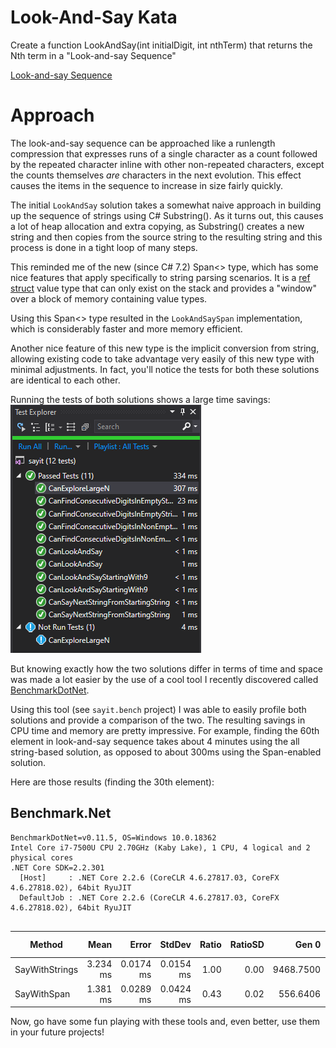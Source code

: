 # Look-And-Say Kata
Create a function LookAndSay(int initialDigit, int nthTerm) that returns the Nth term in a "Look-and-say Sequence"

[Look-and-say Sequence](https://en.wikipedia.org/wiki/Look-and-say_sequence#targetText=1%2C%2011%2C%2021%2C%201211,groups%20of%20the%20same%20digit.)

# Approach
The look-and-say sequence can be approached like a runlength compression that expresses runs of a single character as a 
count followed by the repeated character inline with other non-repeated characters, except the counts themselves *are* 
characters in the next evolution. This effect causes the items in the sequence to increase in size fairly quickly.

The initial ```LookAndSay``` solution takes a somewhat naive approach in building up the sequence of strings using C# Substring(). 
As it turns out, this causes a lot of heap allocation and extra copying, as Substring() creates a new string and then
copies from the source string to the resulting string and this process is done in a tight loop of many steps.

This reminded me of the new (since C# 7.2) Span<> type, which has some nice features that apply specifically to string
parsing scenarios. It is a [ref struct](https://blogs.msdn.microsoft.com/mazhou/2018/03/02/c-7-series-part-9-ref-structs) value type that can only exist on the stack and provides a "window" over 
a block of memory containing value types. 

Using this Span<> type resulted in the ```LookAndSaySpan``` implementation, which is considerably faster and more memory efficient.

Another nice feature of this new type is the implicit conversion from string, 
allowing existing code to take advantage very easily of this new type with minimal adjustments. In fact, you'll notice
the tests for both these solutions are identical to each other. 

Running the tests of both solutions shows a large time savings:
!["Test Runner Summary"](https://raw.githubusercontent.com/oshea00/LookAndSay/master/images/TestRunnerTimes.png)

But knowing exactly how the two solutions differ in terms of time and space was made a lot easier by the use of a cool
tool I recently discovered called [BenchmarkDotNet](https://github.com/dotnet/BenchmarkDotNet). 

Using this tool (see ```sayit.bench``` project) I was able to easily profile both solutions and provide a comparison
of the two. The resulting savings in CPU time and memory are pretty impressive. For example, finding the 60th element
in look-and-say sequence takes about 4 minutes using the all string-based solution, as opposed to about 300ms using
the Span-enabled solution.

Here are those results (finding the 30th element):

## Benchmark.Net
```
BenchmarkDotNet=v0.11.5, OS=Windows 10.0.18362
Intel Core i7-7500U CPU 2.70GHz (Kaby Lake), 1 CPU, 4 logical and 2 physical cores
.NET Core SDK=2.2.301
  [Host]     : .NET Core 2.2.6 (CoreCLR 4.6.27817.03, CoreFX 4.6.27818.02), 64bit RyuJIT
  DefaultJob : .NET Core 2.2.6 (CoreCLR 4.6.27817.03, CoreFX 4.6.27818.02), 64bit RyuJIT


```
|         Method |     Mean |     Error |    StdDev | Ratio | RatioSD |     Gen 0 | Gen 1 | Gen 2 | Allocated |
|--------------- |---------:|----------:|----------:|------:|--------:|----------:|------:|------:|----------:|
| SayWithStrings | 3.234 ms | 0.0174 ms | 0.0154 ms |  1.00 |    0.00 | 9468.7500 |     - |     - |  18.96 MB |
|    SayWithSpan | 1.381 ms | 0.0289 ms | 0.0424 ms |  0.43 |    0.02 |  556.6406 |     - |     - |   1.11 MB |


Now, go have some fun playing with these tools and, even better, use them in your future projects!



